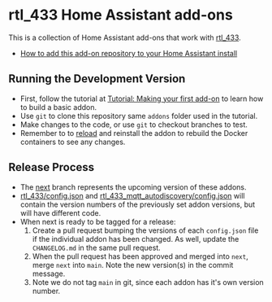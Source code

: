 # rtl_433 Home Assistant add-ons

This is a collection of Home Assistant add-ons that work with [rtl_433](https://github.com/merbanan/rtl_433).

* [How to add this add-on repository to your Home Assistant install](https://home-assistant.io/hassio/installing_third_party_addons/)

## Running the Development Version

- First, follow the tutorial at [Tutorial: Making your first add-on](https://developers.home-assistant.io/docs/add-ons/tutorial/) to learn how to build a basic addon.
- Use `git` to clone this repository same `addons` folder used in the tutorial.
- Make changes to the code, or use `git` to checkout branches to test.
- Remember to to [reload](https://developers.home-assistant.io/docs/add-ons/tutorial/#i-dont-see-my-add-on) and reinstall the addon to rebuild the Docker containers to see any changes.

## Release Process

* The [next](https://github.com/pbkhrv/rtl_433-hass-addons/tree/next) branch represents the upcoming version of these addons.
* [rtl_433/config.json](rtl_433/config.json) and [rtl_433_mqtt_autodiscovery/config.json](rtl_433_mqtt_autodiscovery/config.json) will contain the version numbers of the previously set addon versions, but will have different code.
* When next is ready to be tagged for a release:
  1. Create a pull request bumping the versions of each `config.json` file if the individual addon has been changed. As well, update the `CHANGELOG.md` in the same pull request.
  2. When the pull request has been approved and merged into `next`, merge `next` into `main`. Note the new version(s) in the commit message.
  3. Note we do not tag `main` in git, since each addon has it's own version number.
